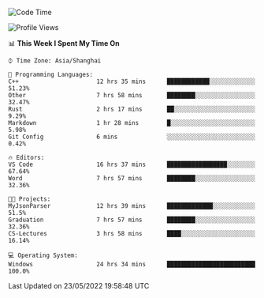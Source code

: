 <!--START_SECTION:waka-->
![Code Time](http://img.shields.io/badge/Code%20Time-48%20hrs%2031%20mins-blue)

![Profile Views](http://img.shields.io/badge/Profile%20Views-81-blue)

📊 **This Week I Spent My Time On** 

```text
⌚︎ Time Zone: Asia/Shanghai

💬 Programming Languages: 
C++                      12 hrs 35 mins      ████████████░░░░░░░░░░░░░   51.23% 
Other                    7 hrs 58 mins       ████████░░░░░░░░░░░░░░░░░   32.47% 
Rust                     2 hrs 17 mins       ██░░░░░░░░░░░░░░░░░░░░░░░   9.29% 
Markdown                 1 hr 28 mins        █░░░░░░░░░░░░░░░░░░░░░░░░   5.98% 
Git Config               6 mins              ░░░░░░░░░░░░░░░░░░░░░░░░░   0.42%

🔥 Editors: 
VS Code                  16 hrs 37 mins      █████████████████░░░░░░░░   67.64% 
Word                     7 hrs 57 mins       ████████░░░░░░░░░░░░░░░░░   32.36%

🐱‍💻 Projects: 
MyJsonParser             12 hrs 39 mins      █████████████░░░░░░░░░░░░   51.5% 
Graduation               7 hrs 57 mins       ████████░░░░░░░░░░░░░░░░░   32.36% 
CS-Lectures              3 hrs 58 mins       ████░░░░░░░░░░░░░░░░░░░░░   16.14%

💻 Operating System: 
Windows                  24 hrs 34 mins      █████████████████████████   100.0%

```


 Last Updated on 23/05/2022 19:58:48 UTC
<!--END_SECTION:waka-->